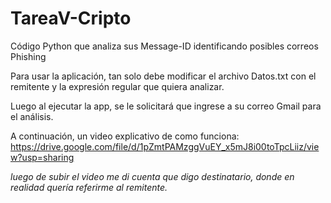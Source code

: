 # TareaV-Cripto
Código Python que analiza sus Message-ID identificando posibles correos Phishing

Para usar la aplicación, tan solo debe modificar el archivo Datos.txt con el remitente y la expresión regular que quiera analizar.

Luego al ejecutar la app, se le solicitará que ingrese a su correo Gmail para el análisis.

A continuación, un video explicativo de como funciona: https://drive.google.com/file/d/1pZmtPAMzggVuEY_x5mJ8i00toTpcLiiz/view?usp=sharing

*luego de subir el video me di cuenta que digo destinatario, donde en realidad quería referirme al remitente.*
